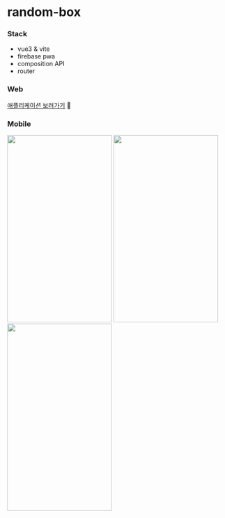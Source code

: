 # random-box

### Stack
- vue3 & vite    
- firebase pwa    
- composition API    
- router    

### Web
[애플리케이션 보러가기](https://random-box-8b52f.web.app/list)  :green_heart:

     
### Mobile
<img src = "https://github.com/user-attachments/assets/c569a7b9-5486-4d4e-b650-3bc67622f04f" width="240" height="430">
<img src = "https://github.com/user-attachments/assets/8ae74303-ad14-4517-a348-df6c023e85bc" width="240" height="430">
<img src = "https://github.com/user-attachments/assets/4521d26f-656a-4cb1-b14c-1cb6af227af5" width="240" height="430">
